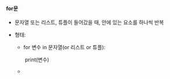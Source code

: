#### for문

+ 문자열 또는 리스트, 튜플이 들어갔을 때, 안에 있는 요소를 하나씩 반복

+ 형태:

  + for 변수 in 문자열(or 리스트 or 튜플):

    ​	print(변수)

  + 